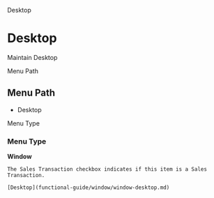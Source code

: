 
Desktop
# Desktop


Maintain Desktop

Menu Path
## Menu Path



- Desktop

Menu Type
### Menu Type

**Window**

```
The Sales Transaction checkbox indicates if this item is a Sales Transaction.
```

```
[Desktop](functional-guide/window/window-desktop.md)
```